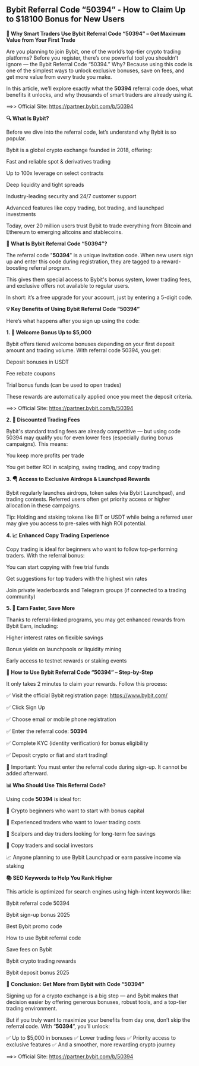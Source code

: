## Bybit Referral Code “50394” - How to Claim Up to $18100 Bonus for New Users

**🧠 Why Smart Traders Use Bybit Referral Code “50394” – Get Maximum Value from Your First Trade**

Are you planning to join Bybit, one of the world’s top-tier crypto trading platforms? Before you register, there’s one powerful tool you shouldn’t ignore — the Bybit Referral Code “50394.” Why? Because using this code is one of the simplest ways to unlock exclusive bonuses, save on fees, and get more value from every trade you make.

In this article, we’ll explore exactly what the **50394** referral code does, what benefits it unlocks, and why thousands of smart traders are already using it.

==>> Official Site: https://partner.bybit.com/b/50394

**🔍 What Is Bybit?**

Before we dive into the referral code, let’s understand why Bybit is so popular.

Bybit is a global crypto exchange founded in 2018, offering:

Fast and reliable spot & derivatives trading

Up to 100x leverage on select contracts

Deep liquidity and tight spreads

Industry-leading security and 24/7 customer support

Advanced features like copy trading, bot trading, and launchpad investments

Today, over 20 million users trust Bybit to trade everything from Bitcoin and Ethereum to emerging altcoins and stablecoins.

**🎯 What Is Bybit Referral Code “50394”?**

The referral code "**50394**" is a unique invitation code. When new users sign up and enter this code during registration, they are tagged to a reward-boosting referral program.

This gives them special access to Bybit's bonus system, lower trading fees, and exclusive offers not available to regular users.

In short: it’s a free upgrade for your account, just by entering a 5-digit code.

**💡 Key Benefits of Using Bybit Referral Code “50394”**

Here’s what happens after you sign up using the code:

**1. 🎁 Welcome Bonus Up to $5,000**

Bybit offers tiered welcome bonuses depending on your first deposit amount and trading volume. With referral code 50394, you get:

Deposit bonuses in USDT

Fee rebate coupons

Trial bonus funds (can be used to open trades)

These rewards are automatically applied once you meet the deposit criteria.

==>> Official Site: https://partner.bybit.com/b/50394


**2. 💸 Discounted Trading Fees**

Bybit's standard trading fees are already competitive — but using code 50394 may qualify you for even lower fees (especially during bonus campaigns). This means:

You keep more profits per trade

You get better ROI in scalping, swing trading, and copy trading

**3. 🪂 Access to Exclusive Airdrops & Launchpad Rewards**

Bybit regularly launches airdrops, token sales (via Bybit Launchpad), and trading contests. Referred users often get priority access or higher allocation in these campaigns.

Tip: Holding and staking tokens like BIT or USDT while being a referred user may give you access to pre-sales with high ROI potential.

**4. 📈 Enhanced Copy Trading Experience**

Copy trading is ideal for beginners who want to follow top-performing traders. With the referral bonus:

You can start copying with free trial funds

Get suggestions for top traders with the highest win rates

Join private leaderboards and Telegram groups (if connected to a trading community)

**5. 🚀 Earn Faster, Save More**

Thanks to referral-linked programs, you may get enhanced rewards from Bybit Earn, including:

Higher interest rates on flexible savings

Bonus yields on launchpools or liquidity mining

Early access to testnet rewards or staking events

**🔧 How to Use Bybit Referral Code “50394” – Step-by-Step**

It only takes 2 minutes to claim your rewards. Follow this process:

✅ Visit the official Bybit registration page: https://www.bybit.com/

✅ Click Sign Up

✅ Choose email or mobile phone registration

✅ Enter the referral code: **50394**

✅ Complete KYC (identity verification) for bonus eligibility

✅ Deposit crypto or fiat and start trading!

🎯 Important: You must enter the referral code during sign-up. It cannot be added afterward.

**📊 Who Should Use This Referral Code?**

Using code **50394** is ideal for:

🔰 Crypto beginners who want to start with bonus capital

💼 Experienced traders who want to lower trading costs

🎯 Scalpers and day traders looking for long-term fee savings

🧠 Copy traders and social investors

📈 Anyone planning to use Bybit Launchpad or earn passive income via staking

**📚 SEO Keywords to Help You Rank Higher**

This article is optimized for search engines using high-intent keywords like:

Bybit referral code 50394

Bybit sign-up bonus 2025

Best Bybit promo code

How to use Bybit referral code

Save fees on Bybit

Bybit crypto trading rewards

Bybit deposit bonus 2025

**🧾 Conclusion: Get More from Bybit with Code “50394”**

Signing up for a crypto exchange is a big step — and Bybit makes that decision easier by offering generous bonuses, robust tools, and a top-tier trading environment.

But if you truly want to maximize your benefits from day one, don’t skip the referral code. With “**50394**”, you’ll unlock:

✅ Up to $5,000 in bonuses
✅ Lower trading fees
✅ Priority access to exclusive features
✅ And a smoother, more rewarding crypto journey

==>> Official Site: https://partner.bybit.com/b/50394


